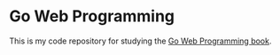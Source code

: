 # Go Web Programming

This is my code repository for studying the
[Go Web Programming book](https://github.com/sausheong/gwp).
